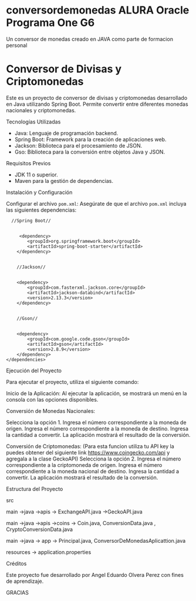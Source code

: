 # conversordemonedas ALURA Oracle Programa One G6
Un conversor de monedas creado en JAVA como parte de formacion personal
# Conversor de Divisas y Criptomonedas

Este es un proyecto de conversor de divisas y criptomonedas desarrollado en Java utilizando Spring Boot. Permite convertir entre diferentes monedas nacionales y criptomonedas.

Tecnologías Utilizadas

- Java: Lenguaje de programación backend.
- Spring Boot: Framework para la creación de aplicaciones web.
- Jackson: Biblioteca para el procesamiento de JSON.
- Gso: Biblioteca para la conversión entre objetos Java y JSON.

 Requisitos Previos

- JDK 11 o superior.
- Maven para la gestión de dependencias.

Instalación y Configuración

 Configurar el archivo `pom.xml`:
    Asegúrate de que el archivo `pom.xml` incluya las siguientes dependencias:
    <dependencies>
    
      //Spring Boot//     
        
         
         <dependency>
            <groupId>org.springframework.boot</groupId>
            <artifactId>spring-boot-starter</artifactId>
        </dependency>

        
        //Jackson//
        
        
        <dependency>
            <groupId>com.fasterxml.jackson.core</groupId>
            <artifactId>jackson-databind</artifactId>
            <version>2.13.3</version>
        </dependency>
        
        
        //Gson//
        
        
        <dependency>
            <groupId>com.google.code.gson</groupId>
            <artifactId>gson</artifactId>
            <version>2.8.9</version>
        </dependency>
    </dependencies>

 Ejecución del Proyecto

Para ejecutar el proyecto, utiliza el siguiente comando:

Inicio de la Aplicación:
Al ejecutar la aplicación, se mostrará un menú en la consola con las opciones disponibles.

Conversión de Monedas Nacionales:

Selecciona la opción 1.
Ingresa el número correspondiente a la moneda de origen.
Ingresa el número correspondiente a la moneda de destino.
Ingresa la cantidad a convertir.
La aplicación mostrará el resultado de la conversión.

Conversión de Criptomonedas:
(Para esta funcion utiliza tu API key la puedes obtener del siguiente link https://www.coingecko.com/api y agregala a la clase GeckoAPI)
Selecciona la opción 2.
Ingresa el número correspondiente a la criptomoneda de origen.
Ingresa el número correspondiente a la moneda nacional de destino.
Ingresa la cantidad a convertir.
La aplicación mostrará el resultado de la conversión.

Estructura del Proyecto

src

main ->java ->apis -> ExchangeAPI.java ->GeckoAPI.java

main ->java ->apis ->coins -> Coin.java, ConversionData.java , CryptoConversionData.java

main ->java -> app -> Principal.java, ConversorDeMonedasAplicattion.java

resources -> application.properties

Créditos

Este proyecto fue desarrollado por Angel Eduardo Olvera Perez con fines de aprendizaje.


GRACIAS
